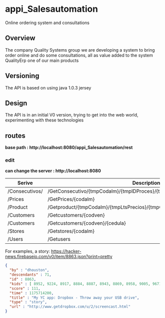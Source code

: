 # appi_Salesautomation
Online ordering system and consultations

## Overview

The company Quality Systems group
we are developing a system to bring order online and do some consultations, all as value added to the system QualityErp one of our main products

##  Versioning

The API is based on using java 1.0.3 jersey

## Design

The API is in an initial V0 version, trying to get into the web world, experimenting with these technologies

## routes

**base path : http://localhost:8080/appi_Salesautomation/rest** 
### edit
**can change the server : http://localhost:8080** 

Serive | Description | method
------|------------|---------
/Consecutivos/|/GetConsecutivo/{tmpCodalm}/{tmpIDProces}/{tmpAño}/{tmpMes}/{tmpIncrementar}|GET
/Prices|/GetPrices/{codalm}|GET
/Product|/Getproduct/{tmpCodalm}/{tmpLtsPrecios}/{tmpCodLinea}/{tmpCodsub}/{cant}/{all}|GET
/Customers|/Getcustomers/{codven}|GET
/Customers|/Getcustomers/{codven}/{cedula}|GET
/Stores|/Getstores/{codalm}|GET
/Users|/Getusers|GET

For examples, a story: https://hacker-news.firebaseio.com/v0/item/8863.json?print=pretty

```json
{
  "by" : "dhouston",
  "descendants" : 71,
  "id" : 8863,
  "kids" : [ 8952, 9224, 8917, 8884, 8887, 8943, 8869, 8958, 9005, 9671, 8940, 9067, 8908, 9055, 8865, 8881, 8872, 8873, 8955, 10403, 8903, 8928, 9125, 8998, 8901, 8902, 8907, 8894, 8878, 8870, 8980, 8934, 8876 ],
  "score" : 111,
  "time" : 1175714200,
  "title" : "My YC app: Dropbox - Throw away your USB drive",
  "type" : "story",
  "url" : "http://www.getdropbox.com/u/2/screencast.html"
}
```



